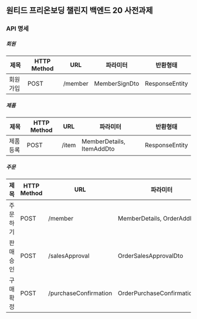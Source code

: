 ## 원티드 프리온보딩 챌린지 백엔드 20 사전과제


### API 명세

##### 회원

|제목|HTTP Method|URL|파라미터|반환형태|
|------|---|---|---|---|
|회원가입|POST|/member|MemberSignDto|ResponseEntity<Long>|

##### 제품

|제목|HTTP Method|URL|파라미터|반환형태|
|------|---|---|---|---|
|제품등록|POST|/item|MemberDetails, ItemAddDto|ResponseEntity<Long>|

##### 주문

|제목|HTTP Method|URL|파라미터|반환형태|
|------|---|---|---|---|
|주문하기|POST|/member|MemberDetails, OrderAddDto|ResponseEntity<Long>|
|판매승인|POST|/salesApproval|OrderSalesApprovalDto|ResponseEntity|
|구매확정|POST|/purchaseConfirmation|OrderPurchaseConfirmationDto|ResponseEntity|
